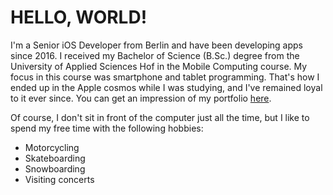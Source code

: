 # HELLO, WORLD!

I'm a Senior iOS Developer from Berlin and have been developing apps since 2016. I received my Bachelor of Science (B.Sc.) degree from the University of Applied Sciences Hof in the Mobile Computing course. My focus in this course was smartphone and tablet programming. That's how I ended up in the Apple cosmos while I was studying, and I've remained loyal to it ever since. You can get an impression of my portfolio [here](https://erolburak.com/en/portfolio/).

Of course, I don't sit in front of the computer just all the time, but I like to spend my free time with the following hobbies:

- Motorcycling
- Skateboarding
- Snowboarding
- Visiting concerts
